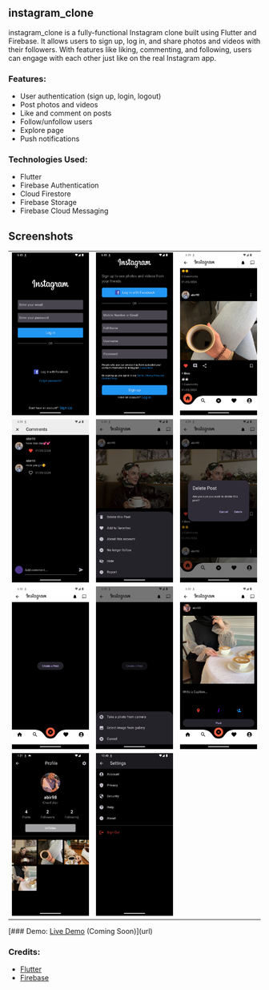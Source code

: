 
## instagram_clone

instagram_clone is a fully-functional Instagram clone built using Flutter and Firebase. It allows users to sign up, log in, and share photos and videos with their followers. With features like liking, commenting, and following, users can engage with each other just like on the real Instagram app.

### Features:
- User authentication (sign up, login, logout)
- Post photos and videos
- Like and comment on posts
- Follow/unfollow users
- Explore page
- Push notifications

### Technologies Used:
- Flutter
- Firebase Authentication
- Cloud Firestore
- Firebase Storage
- Firebase Cloud Messaging

<!-- ### Installation Instructions:
1. Clone the repository.
2. Set up Firebase for authentication, Firestore, and Storage.
3. Add your Firebase configuration to the project.
4. Run the app using `flutter run`. -->

## Screenshots

<table>
  <tr>
    <td style="margin-right: 10px;"><img src="https://github.com/abir739/Instagram-Clone/blob/main/screenshots/1.png" alt="Screenshot 1"></td>
    <td style="margin-left: 10px;"><img src="https://github.com/abir739/Instagram-Clone/blob/main/screenshots/2.png" alt="Screenshot 2"></td>
    <td style="margin-right: 10px;"><img src="https://github.com/abir739/Instagram-Clone/blob/main/screenshots/3.png" alt="Screenshot 1"></td>
  </tr>
   <tr>
   <td style="margin-left: 10px;"><img src="https://github.com/abir739/Instagram-Clone/blob/main/screenshots/4.png" alt="Screenshot 2"></td>
    <td style="margin-right: 10px;"><img src="https://github.com/abir739/Instagram-Clone/blob/main/screenshots/5.png" alt="Screenshot 1"></td>
    <td style="margin-left: 10px;"><img src="https://github.com/abir739/Instagram-Clone/blob/main/screenshots/6.png" alt="Screenshot 2"></td>
  </tr>
   <tr>
    <td style="margin-right: 10px;"><img src="https://github.com/abir739/Instagram-Clone/blob/main/screenshots/7.png" alt="Screenshot 1"></td>
    <td><img src="https://github.com/abir739/Instagram-Clone/blob/main/screenshots/8.png" alt="Screenshot 2"></td>
     <td style="margin-left: 10px;"><img src="https://github.com/abir739/Instagram-Clone/blob/main/screenshots/9.png" alt="Screenshot 2"></td>
  </tr>
 <tr>
    <td style="margin-right: 10px;"><img src="https://github.com/abir739/Instagram-Clone/blob/main/screenshots/13.png" alt="Screenshot 1"></td>
    <td><img src="https://github.com/abir739/Instagram-Clone/blob/main/screenshots/14.png" alt="Screenshot 2"></td>
  
  </tr>
 
</table>

[### Demo:
[Live Demo](#) (Coming Soon)](url)

<!-- ### Contributing:
Contributions are welcome! Please check the [CONTRIBUTING.md](link-to-contributing.md) file for guidelines. -->

<!-- ### License:
This project is licensed under the MIT License - see the [LICENSE](link-to-license.md) file for details. -->

### Credits:
- [Flutter](https://flutter.dev/)
- [Firebase](https://firebase.google.com/)
